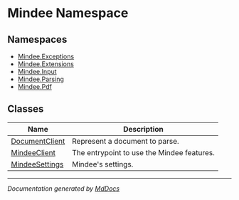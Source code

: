﻿<!--  
  <auto-generated>   
    The contents of this file were generated by a tool.  
    Changes to this file may be list if the file is regenerated  
  </auto-generated>   
-->

# Mindee Namespace

## Namespaces

- [Mindee.Exceptions](Exceptions/index.md)
- [Mindee.Extensions](Extensions/index.md)
- [Mindee.Input](Input/index.md)
- [Mindee.Parsing](Parsing/index.md)
- [Mindee.Pdf](Pdf/index.md)

## Classes

| Name                                      | Description                                |
| ----------------------------------------- | ------------------------------------------ |
| [DocumentClient](DocumentClient/index.md) | Represent a document to parse.             |
| [MindeeClient](MindeeClient/index.md)     | The entrypoint to use the Mindee features. |
| [MindeeSettings](MindeeSettings/index.md) | Mindee's settings.                         |

___

*Documentation generated by [MdDocs](https://github.com/ap0llo/mddocs)*

